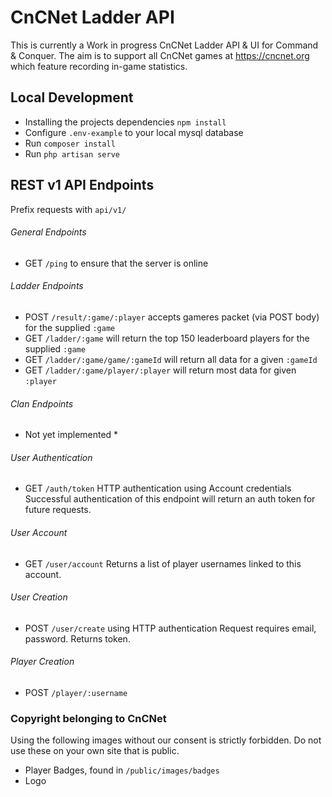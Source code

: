 # CnCNet Ladder API
This is currently a Work in progress CnCNet Ladder API & UI for Command & Conquer. 
The aim is to support all CnCNet games at https://cncnet.org which feature recording in-game statistics.

## Local Development
* Installing the projects dependencies `npm install` 
* Configure `.env-example` to your local mysql database
* Run `composer install`
* Run `php artisan serve`

## REST v1 API Endpoints
Prefix requests with `api/v1/`
 
###### General Endpoints
* GET `/ping` to ensure that the server is online

###### Ladder Endpoints
* POST `/result/:game/:player` accepts gameres packet (via POST body) for the supplied `:game`
* GET `/ladder/:game` will return the top 150 leaderboard players for the supplied `:game`
* GET `/ladder/:game/game/:gameId` will return all data for a given `:gameId`
* GET `/ladder/:game/player/:player` will return most data for given `:player`

###### Clan Endpoints
* Not yet implemented *

###### User Authentication
* GET `/auth/token` HTTP authentication using Account credentials
Successful authentication of this endpoint will return an auth token for future requests.

###### User Account
* GET `/user/account`
Returns a list of player usernames linked to this account.

###### User Creation
* POST `/user/create` using HTTP authentication
Request requires email, password. Returns token.

###### Player Creation
* POST `/player/:username`

### Copyright belonging to CnCNet
Using the following images without our consent is strictly forbidden. Do not use these on your own site that is public.
* Player Badges, found in `/public/images/badges`
* Logo